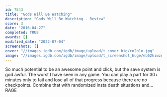 ```yaml
---
id: 7543
title: "Gods Will Be Watching"
description: "Gods Will Be Watching - Review"
score: 3
date: "2016-04-27"
completed: TRUE
awards: []
modified_date: "2022-07-04"
screenshots: []
cover: "//images.igdb.com/igdb/image/upload/t_cover_big/co2h1o.jpg"
image: "//images.igdb.com/igdb/image/upload/t_screenshot_huge/eb52kiwzqsa8xrlzvmfo.jpg"
---
```

So much potential to be an awesome point and click, but the save system is god awful. The worst I have seen in any game. You can play a part for 30+ minutes only to fail and lose all of that progress because there are no checkpoints. Combine that with randomized insta death situations and... RAGE